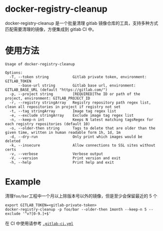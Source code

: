 docker-registry-cleanup
=======================

docker-registry-cleanup 是一个批量清理 gitlab 镜像仓库的工具，支持多种方式匹配需要清理的镜像，方便集成到 gitlab CI 中。

# 使用方法


```
Usage of docker-registry-cleanup

Options:
  -T, --token string           Gitlab private token, environment: GITLAB_TOKEN
      --base-url string        Gitlab base url, environment: GITLAB_BASE_URL (default "https://gitlab.com/")
  -p, --project string         [REQUIRED]The ID or path of the project, environment: GITLAB_PROJECT_ID
  -r, --registry stringArray   Registry repository path regex list, clean all repositories in project if registry not set
  -t, --tag stringArray        Image tag regex list
  -e, --exclude stringArray    Exclude image tag regex list
  -n, --keep-n int             Keeps N latest matching tagsRegex for each registry repositories (default 10)
  -o, --older-then string      Tags to delete that are older than the given time, written in human readable form 1h, 1d, 1m
  -d, --dry-run                Only print which images would be deleted
  -k, --insecure               Allow connections to SSL sites without certs
  -v, --verbose                Verbose output
  -V, --version                Print version and exit
  -h, --help                   Print help and exit

```

# Example

清理`foo/bar`工程中一个月以上除版本号以外的镜像，但是至少会保留最近的 5 个

```
export GITLAB_TOKEN=<gitlab-private-token>
docker-registry-cleanup -p foo/bar --older-then 1month --keep-n 5 --exclude '^v?[0-9.]+$'
```

在 CI 中使用请参考 [`.gitlab-ci.yml`](.gitlab-ci.yml)